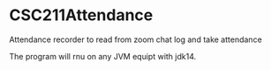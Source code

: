 # CSC211Attendance
Attendance recorder to read from zoom chat log and take attendance

The program will rnu on any JVM equipt with jdk14.
